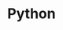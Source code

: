 ---
title: "Python"
layout: category
permalink: /categories/python
author_profile: true
taxonomy: Python
sidebar:
    nav: "categories"
---